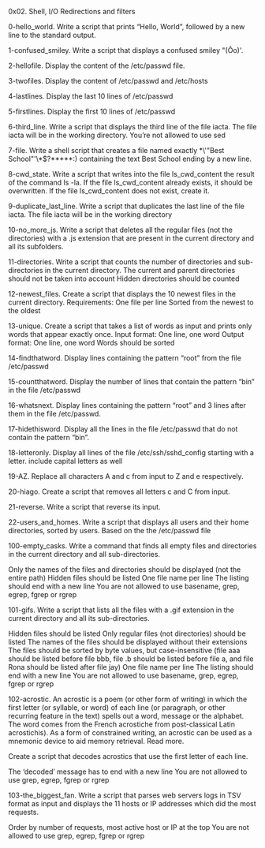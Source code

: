 0x02. Shell, I/O Redirections and filters

0-hello_world. Write a script that prints “Hello, World”, followed by a new line to the standard output.

1-confused_smiley. Write a script that displays a confused smiley "(Ôo)'.

2-hellofile. Display the content of the /etc/passwd file.

3-twofiles. Display the content of /etc/passwd and /etc/hosts

4-lastlines. Display the last 10 lines of /etc/passwd

5-firstlines. Display the first 10 lines of /etc/passwd

6-third_line. Write a script that displays the third line of the file iacta.
The file iacta will be in the working directory.
You’re not allowed to use sed

7-file. Write a shell script that creates a file named exactly \*\\'"Best School"\'\\*$\?\*\*\*\*\*:) containing the text Best School ending by a new line.

8-cwd_state. Write a script that writes into the file ls_cwd_content the result of the command ls -la. If the file ls_cwd_content already exists, it should be overwritten. If the file ls_cwd_content does not exist, create it.

9-duplicate_last_line. Write a script that duplicates the last line of the file iacta.
The file iacta will be in the working directory

10-no_more_js. Write a script that deletes all the regular files (not the directories) with a .js extension that are present in the current directory and all its subfolders.

11-directories. Write a script that counts the number of directories and sub-directories in the current directory.
The current and parent directories should not be taken into account
Hidden directories should be counted

12-newest_files. Create a script that displays the 10 newest files in the current directory.
Requirements:
One file per line
Sorted from the newest to the oldest

13-unique. Create a script that takes a list of words as input and prints only words that appear exactly once.
Input format: One line, one word
Output format: One line, one word
Words should be sorted

14-findthatword. Display lines containing the pattern “root” from the file /etc/passwd

15-countthatword. Display the number of lines that contain the pattern “bin” in the file /etc/passwd

16-whatsnext. Display lines containing the pattern “root” and 3 lines after them in the file /etc/passwd.

17-hidethisword. Display all the lines in the file /etc/passwd that do not contain the pattern “bin”.

18-letteronly. Display all lines of the file /etc/ssh/sshd_config starting with a letter.
include capital letters as well

19-AZ. Replace all characters A and c from input to Z and e respectively.

20-hiago. Create a script that removes all letters c and C from input.

21-reverse. Write a script that reverse its input.

22-users_and_homes. Write a script that displays all users and their home directories, sorted by users.
Based on the the /etc/passwd file

100-empty_casks. Write a command that finds all empty files and directories in the current directory and all sub-directories.

Only the names of the files and directories should be displayed (not the entire path)
Hidden files should be listed
One file name per line
The listing should end with a new line
You are not allowed to use basename, grep, egrep, fgrep or rgrep

101-gifs. Write a script that lists all the files with a .gif extension in the current directory and all its sub-directories.

Hidden files should be listed
Only regular files (not directories) should be listed
The names of the files should be displayed without their extensions
The files should be sorted by byte values, but case-insensitive (file aaa should be listed before file bbb, file .b should be listed before file a, and file Rona should be listed after file jay)
One file name per line
The listing should end with a new line
You are not allowed to use basename, grep, egrep, fgrep or rgrep

102-acrostic. An acrostic is a poem (or other form of writing) in which the first letter (or syllable, or word) of each line (or paragraph, or other recurring feature in the text) spells out a word, message or the alphabet. The word comes from the French acrostiche from post-classical Latin acrostichis). As a form of constrained writing, an acrostic can be used as a mnemonic device to aid memory retrieval. Read more.

Create a script that decodes acrostics that use the first letter of each line.

The ‘decoded’ message has to end with a new line
You are not allowed to use grep, egrep, fgrep or rgrep

103-the_biggest_fan. Write a script that parses web servers logs in TSV format as input and displays the 11 hosts or IP addresses which did the most requests.

Order by number of requests, most active host or IP at the top
You are not allowed to use grep, egrep, fgrep or rgrep



